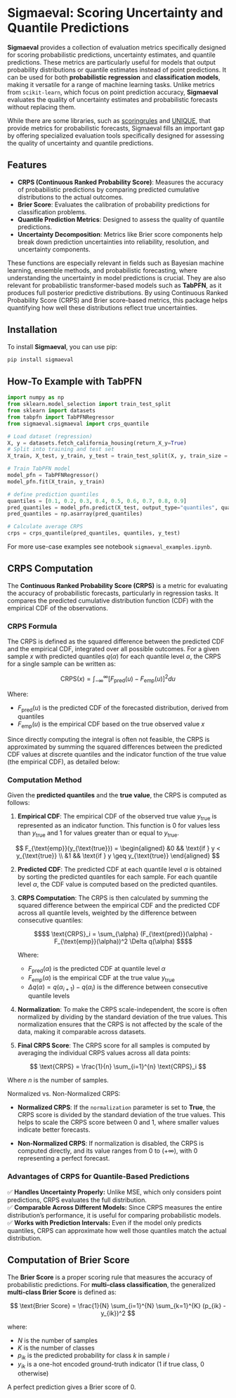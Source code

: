 # Sigmaeval: Scoring Uncertainty and Quantile Predictions

 
**Sigmaeval** provides a collection of evaluation metrics specifically designed for scoring probabilistic predictions, uncertainty estimates, and quantile predictions. These metrics are particularly useful for models that output probability distributions or quantile estimates instead of point predictions. It can be used for both **probabilistic regression** and **classification models**, making it versatile for a range of machine learning tasks.  Unlike metrics from `scikit-learn`, which focus on point prediction accuracy, **Sigmaeval** evaluates the quality of uncertainty estimates and probabilistic forecasts without replacing them.

While there are some libraries, such as [scoringrules](https://github.com/frazane/scoringrules?utm_source=chatgpt.com) and [UNIQUE](https://github.com/Novartis/UNIQUE?utm_source=chatgpt.com), that provide metrics for probabilistic forecasts, Sigmaeval fills an important gap by offering specialized evaluation tools specifically designed for assessing the quality of uncertainty and quantile predictions.


## Features

- **CRPS (Continuous Ranked Probability Score)**: Measures the accuracy of probabilistic predictions by comparing predicted cumulative distributions to the actual outcomes.
- **Brier Score**: Evaluates the calibration of probability predictions for classification problems.
- **Quantile Prediction Metrics**: Designed to assess the quality of quantile predictions.
- **Uncertainty Decomposition**: Metrics like Brier score components help break down prediction uncertainties into reliability, resolution, and uncertainty components.
  
These functions are especially relevant in fields such as Bayesian machine learning, ensemble methods, and probabilistic forecasting, where understanding the uncertainty in model predictions is crucial. They are also relevant for probabilistic transformer-based models such as **TabPFN**, as it produces full posterior predictive distributions. By using Continuous Ranked Probability Score (CRPS) and Brier score-based metrics, this package helps quantifying how well these distributions reflect true uncertainties.

## Installation

To install **Sigmaeval**, you can use pip:

```bash
pip install sigmaeval
```

## How-To Example with TabPFN

```python
import numpy as np
from sklearn.model_selection import train_test_split
from sklearn import datasets
from tabpfn import TabPFNRegressor
from sigmaeval.sigmaeval import crps_quantile

# Load dataset (regression)
X, y = datasets.fetch_california_housing(return_X_y=True)
# Split into training and test set
X_train, X_test, y_train, y_test = train_test_split(X, y, train_size = 500, test_size=500, random_state=42)

# Train TabPFN model
model_pfn = TabPFNRegressor()
model_pfn.fit(X_train, y_train)

# define prediction quantiles 
quantiles = [0.1, 0.2, 0.3, 0.4, 0.5, 0.6, 0.7, 0.8, 0.9]
pred_quantiles = model_pfn.predict(X_test, output_type="quantiles", quantiles=quantiles)
pred_quantiles = np.asarray(pred_quantiles)

# Calculate average CRPS
crps = crps_quantile(pred_quantiles, quantiles, y_test)
```

For more use-case examples see notebook `sigmaeval_examples.ipynb`.



## CRPS Computation

The **Continuous Ranked Probability Score (CRPS)** is a metric for evaluating the accuracy of probabilistic forecasts, particularly in regression tasks. It compares the predicted cumulative distribution function (CDF) with the empirical CDF of the observations.

### CRPS Formula

The CRPS is defined as the squared difference between the predicted CDF and the empirical CDF, integrated over all possible outcomes. For a given sample $x$ with predicted quantiles $q(\alpha)$ for each quantile level $\alpha$, the CRPS for a single sample can be written as:

$$
\text{CRPS}(x) = \int_{-\infty}^{\infty} \left[ F_{\text{pred}}(u) - F_{\text{emp}}(u) \right]^2 du
$$

Where:
* $F_{\text{pred}}(u)$ is the predicted CDF of the forecasted distribution, derived from quantiles
* $F_{\text{emp}}(u)$ is the empirical CDF based on the true observed value $x$

Since directly computing the integral is often not feasible, the CRPS is approximated by summing the squared differences between the predicted CDF values at discrete quantiles and the indicator function of the true value (the empirical CDF), as detailed below:

### Computation Method

Given the **predicted quantiles** and the **true value**, the CRPS is computed as follows:

1. **Empirical CDF**: The empirical CDF of the observed true value $y_{\text{true}}$ is represented as an indicator function. This function is 0 for values less than $y_{\text{true}}$ and 1 for values greater than or equal to $y_{\text{true}}$.

$$
F_{\text{emp}}(y_{\text{true}}) = \begin{aligned}
&0 && \text{if } y < y_{\text{true}} \\
&1 && \text{if } y \geq y_{\text{true}}
\end{aligned}
$$

2. **Predicted CDF**: The predicted CDF at each quantile level $\alpha$ is obtained by sorting the predicted quantiles for each sample. For each quantile level $\alpha$, the CDF value is computed based on the predicted quantiles.

3. **CRPS Computation**: The CRPS is then calculated by summing the squared difference between the empirical CDF and the predicted CDF across all quantile levels, weighted by the difference between consecutive quantiles:

   ```math 
   $$
   \text{CRPS}_i = \sum_{\alpha} (F_{\text{pred}}(\alpha) - F_{\text{emp}}(\alpha))^2 \Delta q(\alpha)
   $$
   ```

   Where:
   * $F_{\text{pred}}(\alpha)$ is the predicted CDF at quantile level $\alpha$
   * $F_{\text{emp}}(\alpha)$ is the empirical CDF at the true value $y_{\text{true}}$
   * $\Delta q(\alpha) = q(\alpha_{i+1}) - q(\alpha_i)$ is the difference between consecutive quantile levels

4. **Normalization**: To make the CRPS scale-independent, the score is often normalized by dividing by the standard deviation of the true values. This normalization ensures that the CRPS is not affected by the scale of the data, making it comparable across datasets.

5. **Final CRPS Score**: The CRPS score for all samples is computed by averaging the individual CRPS values across all data points:

$$
\text{CRPS} = \frac{1}{n} \sum_{i=1}^{n} \text{CRPS}_i
$$

   Where $n$ is the number of samples.

Normalized vs. Non-Normalized CRPS:

- **Normalized CRPS**: If the `normalization` parameter is set to **True**, the CRPS score is divided by the standard deviation of the true values. This helps to scale the CRPS score between 0 and 1, where smaller values indicate better forecasts.
  
- **Non-Normalized CRPS**: If normalization is disabled, the CRPS is computed directly, and its value ranges from 0 to $( +\infty )$, with 0 representing a perfect forecast.
 


### **Advantages of CRPS for Quantile-Based Predictions**

✅ **Handles Uncertainty Properly:** Unlike MSE, which only considers point predictions, CRPS evaluates the full distribution.  
✅ **Comparable Across Different Models:** Since CRPS measures the entire distribution’s performance, it is useful for comparing probabilistic models.  
✅ **Works with Prediction Intervals:** Even if the model only predicts quantiles, CRPS can approximate how well those quantiles match the actual distribution.  

## Computation of Brier Score

The **Brier Score** is a proper scoring rule that measures the accuracy of probabilistic predictions. For **multi-class classification**, the generalized **multi-class Brier Score** is defined as:

$$
\text{Brier Score} = \frac{1}{N} \sum_{i=1}^{N} \sum_{k=1}^{K} (p_{ik} - y_{ik})^2
$$

where:
* $N$ is the number of samples
* $K$ is the number of classes
* $p_{ik}$ is the predicted probability for class $k$ in sample $i$
* $y_{ik}$ is a one-hot encoded ground-truth indicator (1 if true class, 0 otherwise)

A perfect prediction gives a Brier score of 0.

